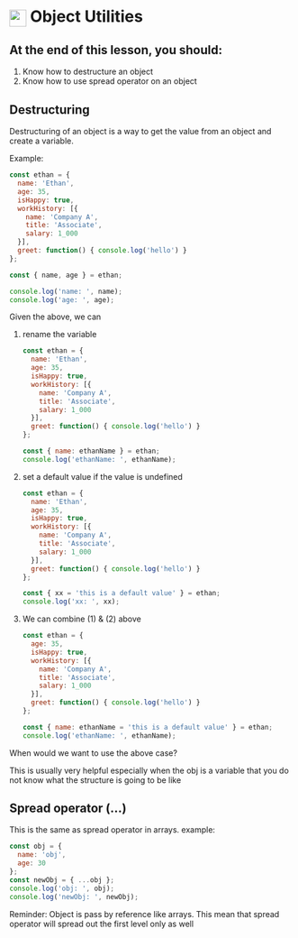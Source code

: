 # <span><img src="../../../../ga_cog.png" width="30" height="30" style="vertical-align: middle;"></span> Object Utilities

## At the end of this lesson, you should:
1. Know how to destructure an object
2. Know how to use spread operator on an object

## Destructuring
Destructuring of an object is a way to get the value from an object and create a variable.

Example:
```js
const ethan = {
  name: 'Ethan',
  age: 35,
  isHappy: true,
  workHistory: [{
    name: 'Company A',
    title: 'Associate',
    salary: 1_000
  }],
  greet: function() { console.log('hello') }
};

const { name, age } = ethan;

console.log('name: ', name);
console.log('age: ', age);
```
Given the above, we can

1. rename the variable
    ```js
    const ethan = {
      name: 'Ethan',
      age: 35,
      isHappy: true,
      workHistory: [{
        name: 'Company A',
        title: 'Associate',
        salary: 1_000
      }],
      greet: function() { console.log('hello') }
    };

    const { name: ethanName } = ethan;
    console.log('ethanName: ', ethanName);
    ```
2. set a default value if the value is undefined
    ```js
    const ethan = {
      name: 'Ethan',
      age: 35,
      isHappy: true,
      workHistory: [{
        name: 'Company A',
        title: 'Associate',
        salary: 1_000
      }],
      greet: function() { console.log('hello') }
    };

    const { xx = 'this is a default value' } = ethan;
    console.log('xx: ', xx);
    ```
3. We can combine (1) & (2) above
    ```js
    const ethan = {
      age: 35,
      isHappy: true,
      workHistory: [{
        name: 'Company A',
        title: 'Associate',
        salary: 1_000
      }],
      greet: function() { console.log('hello') }
    };

    const { name: ethanName = 'this is a default value' } = ethan;
    console.log('ethanName: ', ethanName);
    ```

When would we want to use the above case?

This is usually very helpful especially when the obj is a variable that you do not know what the structure is going to be like

## Spread operator (...)
This is the same as spread operator in arrays.
example:
```js
const obj = {
  name: 'obj',
  age: 30
};
const newObj = { ...obj };
console.log('obj: ', obj);
console.log('newObj: ', newObj);
```

Reminder: Object is pass by reference like arrays. This mean that spread operator will spread out the first level only as well